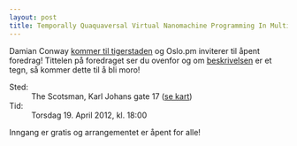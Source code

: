 ```yaml
---
layout: post
title: Temporally Quaquaversal Virtual Nanomachine Programming In Multiple Topologically Connected Quantum-Relativistic Parallel Spacetimes... Made Easy! (Damian Conway)
---
```

<p>Damian Conway <a href="http://blogs.perl.org/users/damian_conway/2012/03/oslo-rocks-open-source.html">kommer til tigerstaden</a> og Oslo.pm inviterer til åpent foredrag! Tittelen på foredraget ser du ovenfor og om <a href="http://damian.conway.org/Seminars/Quaquaversal.html">beskrivelsen</a> er et tegn, så kommer dette til å bli moro!</p>

<dl>
  <dt>Sted:</dt><dd>The Scotsman, Karl Johans gate 17 (<a href="http://scotsman.no/kontakt.php" title="Kart">se kart</a>)</dd>
  <dt>Tid:</dt><dd>Torsdag 19. April 2012, kl. 18:00</dd>
</dl>

<p>Inngang er gratis og arrangementet er åpent for alle!</p>
